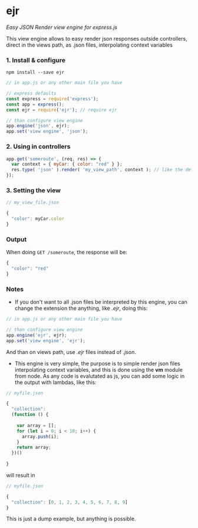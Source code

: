 # ejr
*Easy JSON Render view engine for express.js*

This view engine allows to easy render json responses outside controllers, direct in the views path, as .json files, interpolating context variables

### 1. Install & configure

`npm install --save ejr`

```js
// in app.js or any other main file you have

// express defaults
const express = require('express');
const app = express();
const ejr = require('ejr'); // require ejr

// than configure view engine
app.engine('json', ejr);
app.set('view engine', 'json');
```

### 2. Using in controllers

```js
app.get('someroute', (req, res) => {
  var context = { myCar: { color: "red" } };
  res.type( 'json' ).render( 'my_view_path', context ); // like the default render method with express
});
```

### 3. Setting the view
```js
// my_view_file.json

{
  "color": myCar.color
}

```

### Output

When doing `GET /someroute`, the response will be:
```js
{
  "color": "red"
}
```

### Notes

- If you don't want to all .json files be interpreted by this engine, you can change the extension the anything, like *.ejr*, doing this:

```js
// in app.js or any other main file you have

// than configure view engine
app.engine('ejr', ejr);
app.set('view engine', 'ejr');
```

And than on views path, use *.ejr* files instead of *.json*.

- This engine is very simple, the purpose is to simple render json files interpolating context variables, and this is done using the **vm** module from node.
As any code is evalutated as js, you can add some logic in the output with lambdas, like this:

```js
// myfile.json

{
  "collection":
  (function () {
    
    var array = [];
    for (let i = 0; i < 10; i++) {
      array.push(i);
    }
    return array;
  })()
  
}
```

will result in

```js
// myfile.json

{
  "collection": [0, 1, 2, 3, 4, 5, 6, 7, 8, 9]
}
```

This is just a dump example, but anything is possible.

